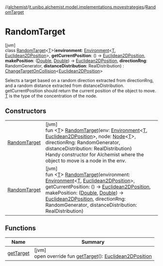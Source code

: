 //[alchemist](../../../index.md)/[it.unibo.alchemist.model.implementations.movestrategies](../index.md)/[RandomTarget](index.md)

# RandomTarget

[jvm]\
class [RandomTarget](index.md)<[T](index.md)>(**environment**: [Environment](../../it.unibo.alchemist.model.interfaces/-environment/index.md)<[T](index.md), [Euclidean2DPosition](../../it.unibo.alchemist.model.implementations.positions/-euclidean2-d-position/index.md)>, **getCurrentPosition**: () -> [Euclidean2DPosition](../../it.unibo.alchemist.model.implementations.positions/-euclidean2-d-position/index.md), **makePosition**: ([Double](https://kotlinlang.org/api/latest/jvm/stdlib/kotlin/-double/index.html), [Double](https://kotlinlang.org/api/latest/jvm/stdlib/kotlin/-double/index.html)) -> [Euclidean2DPosition](../../it.unibo.alchemist.model.implementations.positions/-euclidean2-d-position/index.md), **directionRng**: RandomGenerator, **distanceDistribution**: RealDistribution) : [ChangeTargetOnCollision](../-change-target-on-collision/index.md)<[Euclidean2DPosition](../../it.unibo.alchemist.model.implementations.positions/-euclidean2-d-position/index.md)> 

Selects a target based on a random direction extracted from directionRng, and a random distance extracted from distanceDistribution. getCurrentPosition should return the current position of the object to move. [T](index.md) is the type of the concentration of the node.

## Constructors

| | |
|---|---|
| [RandomTarget](-random-target.md) | [jvm]<br>fun <[T](index.md)> [RandomTarget](-random-target.md)(env: [Environment](../../it.unibo.alchemist.model.interfaces/-environment/index.md)<[T](index.md), [Euclidean2DPosition](../../it.unibo.alchemist.model.implementations.positions/-euclidean2-d-position/index.md)>, node: [Node](../../it.unibo.alchemist.model.interfaces/-node/index.md)<[T](index.md)>, directionRng: RandomGenerator, distanceDistribution: RealDistribution)<br>Handy constructor for Alchemist where the object to move is a node in the env. |
| [RandomTarget](-random-target.md) | [jvm]<br>fun <[T](index.md)> [RandomTarget](-random-target.md)(environment: [Environment](../../it.unibo.alchemist.model.interfaces/-environment/index.md)<[T](index.md), [Euclidean2DPosition](../../it.unibo.alchemist.model.implementations.positions/-euclidean2-d-position/index.md)>, getCurrentPosition: () -> [Euclidean2DPosition](../../it.unibo.alchemist.model.implementations.positions/-euclidean2-d-position/index.md), makePosition: ([Double](https://kotlinlang.org/api/latest/jvm/stdlib/kotlin/-double/index.html), [Double](https://kotlinlang.org/api/latest/jvm/stdlib/kotlin/-double/index.html)) -> [Euclidean2DPosition](../../it.unibo.alchemist.model.implementations.positions/-euclidean2-d-position/index.md), directionRng: RandomGenerator, distanceDistribution: RealDistribution) |

## Functions

| Name | Summary |
|---|---|
| [getTarget](../-change-target-on-collision/get-target.md) | [jvm]<br>open override fun [getTarget](../-change-target-on-collision/get-target.md)(): [Euclidean2DPosition](../../it.unibo.alchemist.model.implementations.positions/-euclidean2-d-position/index.md) |
